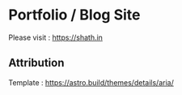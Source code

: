 # Portfolio / Blog Site

Please visit : https://shath.in

## Attribution

Template : https://astro.build/themes/details/aria/
